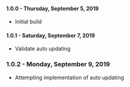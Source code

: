 #### 1.0.0 - Thursday, September 5, 2019
* Initial build

#### 1.0.1 - Saturday, September 7, 2019
* Validate auto updating

### 1.0.2 - Monday, September 9, 2019
* Attempting implementation of auto updating